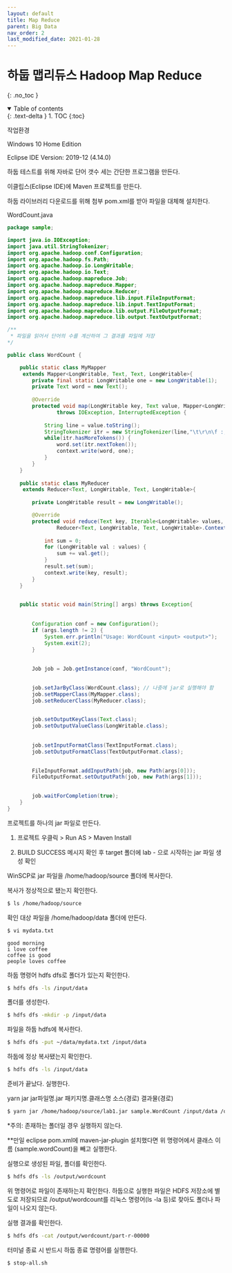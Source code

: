 ```yaml
---
layout: default
title: Map Reduce
parent: Big Data
nav_order: 2
last_modified_date: 2021-01-28
---
```

# 하둡 맵리듀스 Hadoop Map Reduce
{: .no_toc }

<details open markdown="block">
  <summary>
    Table of contents
  </summary>
  {: .text-delta }
1. TOC
{:toc}
</details>

작업환경

Windows 10 Home Edition

Eclipse IDE Version: 2019-12 (4.14.0)



하둡 테스트를 위해 자바로 단어 갯수 세는 간단한 프로그램을 만든다.

이클립스(Eclipse IDE)에 Maven 프로젝트를 만든다.

하둡 라이브러리 다운로드를 위해 첨부 pom.xml를 받아 파일을 대체해 설치한다.



WordCount.java

```java
package sample;

import java.io.IOException;
import java.util.StringTokenizer;
import org.apache.hadoop.conf.Configuration;
import org.apache.hadoop.fs.Path;
import org.apache.hadoop.io.LongWritable;
import org.apache.hadoop.io.Text;
import org.apache.hadoop.mapreduce.Job;
import org.apache.hadoop.mapreduce.Mapper;
import org.apache.hadoop.mapreduce.Reducer;
import org.apache.hadoop.mapreduce.lib.input.FileInputFormat;
import org.apache.hadoop.mapreduce.lib.input.TextInputFormat;
import org.apache.hadoop.mapreduce.lib.output.FileOutputFormat;
import org.apache.hadoop.mapreduce.lib.output.TextOutputFormat;

/**
 * 파일을 읽어서 단어의 수를 계산하여 그 결과를 파일에 저장
*/

public class WordCount {

	public static class MyMapper 
	 extends Mapper<LongWritable, Text, Text, LongWritable>{
		private final static LongWritable one = new LongWritable(1);
		private Text word = new Text();
		
		@Override
		protected void map(LongWritable key, Text value, Mapper<LongWritable, Text, Text, LongWritable>.Context context)
				throws IOException, InterruptedException {
			
			String line = value.toString();
			StringTokenizer itr = new StringTokenizer(line,"\t\r\n\f :;,.()<>");
			while(itr.hasMoreTokens()) {
				word.set(itr.nextToken());
				context.write(word, one);
			}
		}
	}
	
	public static class MyReducer 
	 extends Reducer<Text, LongWritable, Text, LongWritable>{
		
		private LongWritable result = new LongWritable();

		@Override
		protected void reduce(Text key, Iterable<LongWritable> values,
				Reducer<Text, LongWritable, Text, LongWritable>.Context context) throws IOException, InterruptedException {
			
			int sum = 0;
			for (LongWritable val : values) {
				sum += val.get();
			}
			result.set(sum);
			context.write(key, result);
		}
	}
	

	public static void main(String[] args) throws Exception{
		
		
		Configuration conf = new Configuration();
		if (args.length != 2) {
			System.err.println("Usage: WordCount <input> <output>");
			System.exit(2);
		}
		
		
		Job job = Job.getInstance(conf, "WordCount");

		
		job.setJarByClass(WordCount.class); // 나중에 jar로 실행해야 함
		job.setMapperClass(MyMapper.class); 
		job.setReducerClass(MyReducer.class);

		
		job.setOutputKeyClass(Text.class);
		job.setOutputValueClass(LongWritable.class);
		
		
		job.setInputFormatClass(TextInputFormat.class);
		job.setOutputFormatClass(TextOutputFormat.class);

		
		FileInputFormat.addInputPath(job, new Path(args[0]));
		FileOutputFormat.setOutputPath(job, new Path(args[1]));

		
		job.waitForCompletion(true);
	}
}
```



프로젝트를 하나의 jar 파일로 만든다.

1. 프로젝트 우클릭 > Run AS > Maven Install

2. BUILD SUCCESS 메시지 확인 후 target 폴더에 lab - 으로 시작하는 jar 파일 생성 확인



WinSCP로 jar 파일을 /home/hadoop/source 폴더에 복사한다.

복사가 정상적으로 됐는지 확인한다.

```bash
$ ls /home/hadoop/source
```

확인 대상 파일을 /home/hadoop/data 폴더에 만든다.

```bash
$ vi mydata.txt
```

```
good morning
i love coffee
coffee is good
people loves coffee	 
```

하둡 명령어 hdfs dfs로 폴더가 있는지 확인한다.

```bash
$ hdfs dfs -ls /input/data
```

폴더를 생성한다.

```bash
$ hdfs dfs -mkdir -p /input/data
```

파일을 하둡 hdfs에 복사한다.

```bash
$ hdfs dfs -put ~/data/mydata.txt /input/data
```

하둡에 정상 복사됐는지 확인한다.

```bash
$ hdfs dfs -ls /input/data
```



준비가 끝났다. 실행한다.



yarn jar jar파일명.jar 패키지명.클래스명 소스(경로) 결과물(경로)

```bash
$ yarn jar /home/hadoop/source/lab1.jar sample.WordCount /input/data /output/wordcount
```

*주의: 존재하는 폴더일 경우 실행하지 않는다.

**만일 eclipse pom.xml에 maven-jar-plugin 설치했다면 위 명령어에서 클래스 이름 (sample.wordCount)을 빼고 실행한다.

실행으로 생성된 파일, 폴더를 확인한다.

```bash
$ hdfs dfs -ls /output/wordcount
```

위 명령어로 파일이 존재하는지 확인한다. 하둡으로 실행한 파일은 HDFS 저장소에 별도로 저장되므로 /output/wordcount를 리눅스 명령어(ls -la 등)로 찾아도 폴더나 파일이 나오지 않는다.

실행 결과를 확인한다.

```bash
$ hdfs dfs -cat /output/wordcount/part-r-00000
```



터미널 종료 시 반드시 하둡 종료 명령어를 실행한다.

```bash
$ stop-all.sh
```











